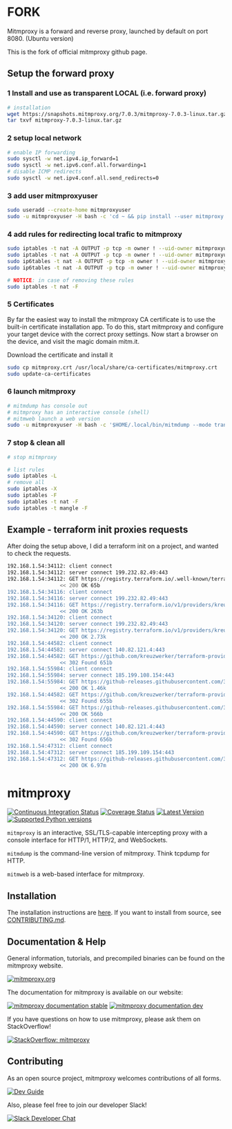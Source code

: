 # FORK

Mitmproxy is a forward and reverse proxy, launched by default on port 8080.
(Ubuntu version)

This is the fork of official mitmproxy github page.

## Setup the forward proxy

### 1 Install and use as transparent LOCAL (i.e. forward proxy)

````bash
# installation 
wget https://snapshots.mitmproxy.org/7.0.3/mitmproxy-7.0.3-linux.tar.gz
tar txvf mitmproxy-7.0.3-linux.tar.gz
````

### 2 setup local network
````bash
# enable IP forwarding
sudo sysctl -w net.ipv4.ip_forward=1
sudo sysctl -w net.ipv6.conf.all.forwarding=1
# disable ICMP redirects
sudo sysctl -w net.ipv4.conf.all.send_redirects=0
````

### 3 add user mitmproxyuser
````bash
sudo useradd --create-home mitmproxyuser
sudo -u mitmproxyuser -H bash -c 'cd ~ && pip install --user mitmproxy'
````

### 4 add rules for redirecting local trafic to mitmproxy
````bash
sudo iptables -t nat -A OUTPUT -p tcp -m owner ! --uid-owner mitmproxyuser --dport 80 -j REDIRECT --to-port 8080
sudo iptables -t nat -A OUTPUT -p tcp -m owner ! --uid-owner mitmproxyuser --dport 443 -j REDIRECT --to-port 8080
sudo ip6tables -t nat -A OUTPUT -p tcp -m owner ! --uid-owner mitmproxyuser --dport 80 -j REDIRECT --to-port 8080
sudo ip6tables -t nat -A OUTPUT -p tcp -m owner ! --uid-owner mitmproxyuser --dport 443 -j REDIRECT --to-port 8080

# NOTICE: in case of removing these rules
sudo iptables -t nat -F
````

### 5 Certificates
By far the easiest way to install the mitmproxy CA certificate is to use the built-in certificate installation app. To do this, start mitmproxy and configure your target device with the correct proxy settings. Now start a browser on the device, and visit the magic domain mitm.it.

Download the certificate and install it
````bash
sudo cp mitmproxy.crt /usr/local/share/ca-certificates/mitmproxy.crt
sudo update-ca-certificates
````

### 6 launch mitmproxy
````bash
# mitmdump has console out 
# mitmproxy has an interactive console (shell)
# mitmweb launch a web version
sudo -u mitmproxyuser -H bash -c '$HOME/.local/bin/mitmdump --mode transparent --showhost --set block_global=false'
````

### 7 stop & clean all
````bash
# stop mitmproxy

# list rules
sudo iptables -L
# remove all
sudo iptables -X
sudo iptables -F
sudo iptables -t nat -F
sudo iptables -t mangle -F
````

## Example - terraform init proxies requests
After doing the setup above, I did a terraform init on a project, and wanted to check the requests. 

````bash
192.168.1.54:34112: client connect
192.168.1.54:34112: server connect 199.232.82.49:443
192.168.1.54:34112: GET https://registry.terraform.io/.well-known/terraform.json
                 << 200 OK 65b
192.168.1.54:34116: client connect
192.168.1.54:34116: server connect 199.232.82.49:443
192.168.1.54:34116: GET https://registry.terraform.io/v1/providers/kreuzwerker/docker/versions
                 << 200 OK 263b
192.168.1.54:34120: client connect
192.168.1.54:34120: server connect 199.232.82.49:443
192.168.1.54:34120: GET https://registry.terraform.io/v1/providers/kreuzwerker/docker/2.14.0/download/linux/amd64
                 << 200 OK 2.73k
192.168.1.54:44582: client connect
192.168.1.54:44582: server connect 140.82.121.4:443
192.168.1.54:44582: GET https://github.com/kreuzwerker/terraform-provider-docker/releases/download/v2.14.0/terraform-provider-docker_2.14.0_SHA256SUMS
                 << 302 Found 651b
192.168.1.54:55984: client connect
192.168.1.54:55984: server connect 185.199.108.154:443
192.168.1.54:55984: GET https://github-releases.githubusercontent.com/310596153/80c4d980-e097-11eb-95ad-a506af9ec4ca?X-Amz-Algorithm=AWS4-HMAC-SHA256&X-Amz-Credential=AKIAIWNJYAX4CSVEH53A%2F20210921%2Fus-east-1…
                 << 200 OK 1.46k
192.168.1.54:44582: GET https://github.com/kreuzwerker/terraform-provider-docker/releases/download/v2.14.0/terraform-provider-docker_2.14.0_SHA256SUMS.sig
                 << 302 Found 655b
192.168.1.54:55984: GET https://github-releases.githubusercontent.com/310596153/7efb1600-e097-11eb-928e-1dd31bfbc0af?X-Amz-Algorithm=AWS4-HMAC-SHA256&X-Amz-Credential=AKIAIWNJYAX4CSVEH53A%2F20210921%2Fus-east-1…
                 << 200 OK 566b
192.168.1.54:44590: client connect
192.168.1.54:44590: server connect 140.82.121.4:443
192.168.1.54:44590: GET https://github.com/kreuzwerker/terraform-provider-docker/releases/download/v2.14.0/terraform-provider-docker_2.14.0_linux_amd64.zip
                 << 302 Found 656b
192.168.1.54:47312: client connect
192.168.1.54:47312: server connect 185.199.109.154:443
192.168.1.54:47312: GET https://github-releases.githubusercontent.com/310596153/80c4d980-e097-11eb-8b9c-8b7dd255130d?X-Amz-Algorithm=AWS4-HMAC-SHA256&X-Amz-Credential=AKIAIWNJYAX4CSVEH53A%2F20210921%2Fus-east-1…
                 << 200 OK 6.97m

````

# mitmproxy

[![Continuous Integration Status](https://github.com/mitmproxy/mitmproxy/workflows/CI/badge.svg?branch=main)](https://github.com/mitmproxy/mitmproxy/actions?query=branch%3Amain)
[![Coverage Status](https://shields.mitmproxy.org/codecov/c/github/mitmproxy/mitmproxy/main.svg?label=codecov)](https://codecov.io/gh/mitmproxy/mitmproxy)
[![Latest Version](https://shields.mitmproxy.org/pypi/v/mitmproxy.svg)](https://pypi.python.org/pypi/mitmproxy)
[![Supported Python versions](https://shields.mitmproxy.org/pypi/pyversions/mitmproxy.svg)](https://pypi.python.org/pypi/mitmproxy)

``mitmproxy`` is an interactive, SSL/TLS-capable intercepting proxy with a console
interface for HTTP/1, HTTP/2, and WebSockets.

``mitmdump`` is the command-line version of mitmproxy. Think tcpdump for HTTP.

``mitmweb`` is a web-based interface for mitmproxy.

## Installation

The installation instructions are [here](https://docs.mitmproxy.org/stable/overview-installation).
If you want to install from source, see [CONTRIBUTING.md](./CONTRIBUTING.md).

## Documentation & Help

General information, tutorials, and precompiled binaries can be found on the mitmproxy website.

[![mitmproxy.org](https://shields.mitmproxy.org/badge/https%3A%2F%2F-mitmproxy.org-blue.svg)](https://mitmproxy.org/)

The documentation for mitmproxy is available on our website:

[![mitmproxy documentation stable](https://shields.mitmproxy.org/badge/docs-stable-brightgreen.svg)](https://docs.mitmproxy.org/stable/)
[![mitmproxy documentation dev](https://shields.mitmproxy.org/badge/docs-dev-brightgreen.svg)](https://docs.mitmproxy.org/main/)

If you have questions on how to use mitmproxy, please
ask them on StackOverflow!

[![StackOverflow: mitmproxy](https://shields.mitmproxy.org/stackexchange/stackoverflow/t/mitmproxy?color=orange&label=stackoverflow%20questions)](https://stackoverflow.com/questions/tagged/mitmproxy)

## Contributing

As an open source project, mitmproxy welcomes contributions of all forms.

[![Dev Guide](https://shields.mitmproxy.org/badge/dev_docs-CONTRIBUTING.md-blue)](./CONTRIBUTING.md)

Also, please feel free to join our developer Slack!

[![Slack Developer Chat](https://shields.mitmproxy.org/badge/slack-mitmproxy-E01563.svg)](http://slack.mitmproxy.org/)
````